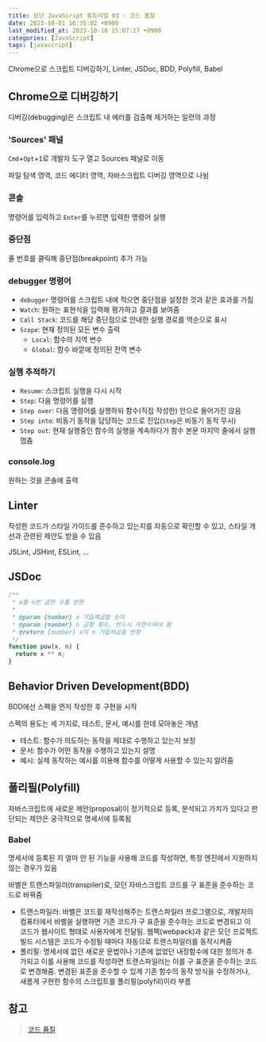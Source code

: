 ```yaml
---
title: 모던 JavaScript 튜토리얼 03 - 코드 품질
date: 2023-10-01 16:35:02 +0900
last_modified_at: 2023-10-10 15:07:17 +0900
categories: [JavaScript]
tags: [javascript]
---
```


Chrome으로 스크립트 디버깅하기, Linter, JSDoc, BDD, Polyfill, Babel

## Chrome으로 디버깅하기

디버깅(debugging)은 스크립트 내 에러를 검출해 제거하는 일련의 과정

### 'Sources' 패널

`Cmd`+`Opt`+`I`로 개발자 도구 열고 Sources 패널로 이동

파일 탐색 영역, 코드 에디터 영역, 자바스크립트 디버깅 영역으로 나뉨

### 콘솔

명령어를 입력하고 `Enter`를 누르면 입력한 명령어 실행

### 중단점

줄 번호를 클릭해 중단점(breakpoint) 추가 가능

### debugger 명령어

- `debugger` 명령어를 스크립트 내에 적으면 중단점을 설정한 것과 같은 효과를 가짐
- `Watch`: 원하는 표현식을 입력해 평가하고 결과를 보여줌
- `Call Stack`: 코드를 해당 중단점으로 안내한 실행 경로를 역순으로 표시
- `Scope`: 현재 정의된 모든 변수 출력
  - `Local`: 함수의 지역 변수
  - `Global`: 함수 바깥에 정의된 전역 변수

### 실행 추적하기

- `Resume`: 스크립트 실행을 다시 시작
- `Step`: 다음 명령어를 실행
- `Step over`: 다음 명령어를 실행하되 함수(직접 작성한) 안으로 들어가진 않음
- `Step into`: 비동기 동작을 담당하는 코드로 진입(`Step`은 비동기 동작 무시)
- `Step out`: 현재 실행중인 함수의 실행을 계속하다가 함수 본문 마지막 줄에서 실행 멈춤

### console.log

원하는 것을 콘솔에 출력

## Linter

작성한 코드가 스타일 가이드를 준수하고 있는지를 자동으로 확인할 수 있고, 스타일 개선과 관련된 제안도 받을 수 있음

JSLint, JSHint, ESLint, ...

## JSDoc

```javascript
/**
 * x를 n번 곱한 수를 반환
 *
 * @param {number} x 거듭제곱할 숫자
 * @param {number} n 곱할 횟수, 반드시 자연수여야 함
 * @return {number} x의 n 거듭제곱을 반환
 */
function pow(x, n) {
  return x ** n;
}
```

## Behavior Driven Development(BDD)

BDD에선 스펙을 먼저 작성한 후 구현을 시작

스펙의 용도는 세 가지로, 테스트, 문서, 예시를 한데 모아놓은 개념

- 테스트: 함수가 의도하는 동작을 제대로 수행하고 있는지 보장
- 문서: 함수가 어떤 동작을 수행하고 있는지 설명
- 예시: 실제 동작하는 예시를 이용해 함수를 어떻게 사용할 수 있는지 알려줌

## 폴리필(Polyfill)

자바스크립트에 새로운 제안(proposal)이 정기적으로 등록, 분석되고 가치가 있다고 판단되는 제안은 궁극적으로 명세서에 등록됨

### Babel

명세서에 등록된 지 얼마 안 된 기능을 사용해 코드를 작성하면, 특정 엔진에서 지원하지 않는 경우가 있음

바벨은 트랜스파일러(transpiler)로, 모던 자바스크립트 코드를 구 표준을 준수하는 코드로 바꿔줌

- 트랜스파일러: 바벨은 코드를 재작성해주는 트랜스파일러 프로그램으로, 개발자의 컴퓨터에서 바벨을 실행하면 기존 코드가 구 표준을 준수하는 코드로 변경되고 이 코드가 웹사이트 형태로 사용자에게 전달됨. 웹팩(webpack)과 같은 모던 프로젝트 빌드 시스템은 코드가 수정될 때마다 자동으로 트랜스파일러를 동작시켜줌
- 폴리필: 명세서에 없던 새로운 문법이나 기존에 없었던 내장함수에 대한 정의가 추가되고 이를 사용해 코드를 작성하면 트랜스파일러는 이를 구 표준을 준수하는 코드로 변경해줌. 변경된 표준을 준수할 수 있게 기존 함수의 동작 방식을 수정하거나, 새롬게 구현한 함수의 스크립트를 폴리필(polyfill)이라 부름

## 참고

> [코드 품질](https://ko.javascript.info/code-quality)
